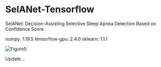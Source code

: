 # SelANet-Tensorflow
SelANet: Decision-Assisting Selective Sleep Apnea Detection Based on Confidence Score

numpy: 1.19.5
tensorflow-gpu: 2.4.0
sklearn: 1.1.1

![Figure5](https://github.com/hbumjj/SelANet/assets/95017140/770d6bc8-64a5-46d8-9af0-eda845c9ebe8)

Update...
